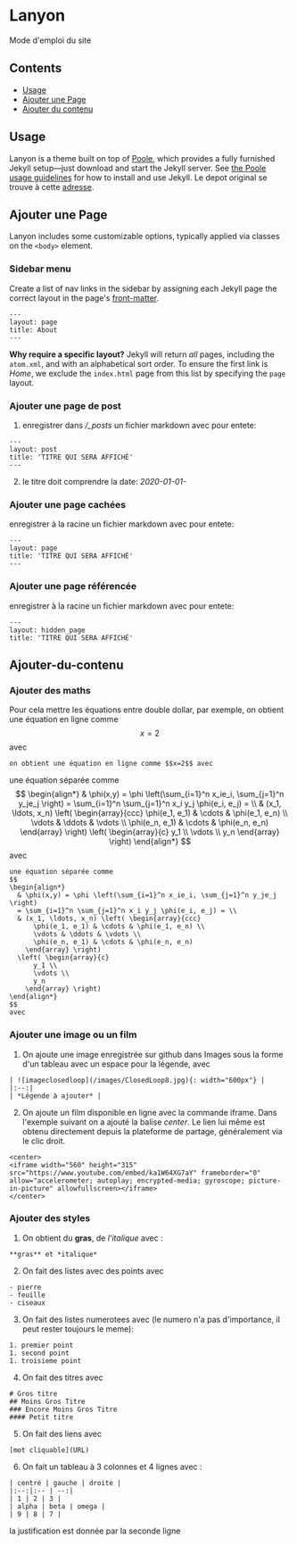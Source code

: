 # Lanyon
Mode d'emploi du site


## Contents

- [Usage](#usage)
- [Ajouter une Page](#Ajouter-une-Page)
- [Ajouter du contenu](#Ajouter-du-contenu)


## Usage

Lanyon is a theme built on top of [Poole](https://github.com/poole/poole), which provides a fully furnished Jekyll setup—just download and start the Jekyll server. See [the Poole usage guidelines](https://github.com/poole/poole#usage) for how to install and use Jekyll. Le depot original se trouve à cette [adresse](https://github.com/poole/lanyon/tree/gh-pages).


## Ajouter une Page

Lanyon includes some customizable options, typically applied via classes on the `<body>` element.


### Sidebar menu

Create a list of nav links in the sidebar by assigning each Jekyll page the correct layout in the page's [front-matter](http://jekyllrb.com/docs/frontmatter/).

```
---
layout: page
title: About
---
```

**Why require a specific layout?** Jekyll will return *all* pages, including the `atom.xml`, and with an alphabetical sort order. To ensure the first link is *Home*, we exclude the `index.html` page from this list by specifying the `page` layout.


### Ajouter une page de post

1. enregistrer dans */_posts* un fichier markdown avec pour entete:
```
---
layout: post
title: 'TITRE QUI SERA AFFICHÉ'
---
```

2. le titre doit comprendre la date: *2020-01-01-*

### Ajouter une page cachées 

enregistrer à la racine un fichier markdown avec pour entete:
```
---
layout: page
title: 'TITRE QUI SERA AFFICHÉ'
---
```
### Ajouter une page référencée

enregistrer à la racine un fichier markdown avec pour entete:
```
---
layout: hidden_page
title: 'TITRE QUI SERA AFFICHÉ'
```

## Ajouter-du-contenu

### Ajouter des maths

Pour cela mettre les équations entre double dollar, par exemple, on obtient une équation en ligne comme $$x=2$$ avec 
```
on obtient une équation en ligne comme $$x=2$$ avec 
```
une équation séparée comme
$$
\begin{align*}
  & \phi(x,y) = \phi \left(\sum_{i=1}^n x_ie_i, \sum_{j=1}^n y_je_j \right)
  = \sum_{i=1}^n \sum_{j=1}^n x_i y_j \phi(e_i, e_j) = \\
  & (x_1, \ldots, x_n) \left( \begin{array}{ccc}
      \phi(e_1, e_1) & \cdots & \phi(e_1, e_n) \\
      \vdots & \ddots & \vdots \\
      \phi(e_n, e_1) & \cdots & \phi(e_n, e_n)
    \end{array} \right)
  \left( \begin{array}{c}
      y_1 \\
      \vdots \\
      y_n
    \end{array} \right)
\end{align*}
$$
avec 

```
une équation séparée comme
$$
\begin{align*}
  & \phi(x,y) = \phi \left(\sum_{i=1}^n x_ie_i, \sum_{j=1}^n y_je_j \right)
  = \sum_{i=1}^n \sum_{j=1}^n x_i y_j \phi(e_i, e_j) = \\
  & (x_1, \ldots, x_n) \left( \begin{array}{ccc}
      \phi(e_1, e_1) & \cdots & \phi(e_1, e_n) \\
      \vdots & \ddots & \vdots \\
      \phi(e_n, e_1) & \cdots & \phi(e_n, e_n)
    \end{array} \right)
  \left( \begin{array}{c}
      y_1 \\
      \vdots \\
      y_n
    \end{array} \right)
\end{align*}
$$
avec 
```


### Ajouter une image ou un film

1. On ajoute une image enregistrée sur github dans Images sous la forme d'un tableau avec un espace pour la légende, avec

```
| ![imageclosedloop](/images/ClosedLoop8.jpg){: width="600px"} |
|:--:| 
| *Légende à ajouter* |
```

2. On ajoute un film disponible en ligne avec la commande iframe. Dans l'exemple suivant on a ajouté la balise *center*. Le lien lui même est obtenu directement depuis la plateforme de partage, généralement via le clic droit.

```
<center>
<iframe width="560" height="315" src="https://www.youtube.com/embed/ka1W64XG7aY" frameborder="0" allow="accelerometer; autoplay; encrypted-media; gyroscope; picture-in-picture" allowfullscreen></iframe>
</center>
```


### Ajouter des styles

1. On obtient du **gras**, de *l'italique* avec :

```
**gras** et *italique* 
```

2. On fait des listes avec des points avec 
```
- pierre
- feuille
- ciseaux
```

3. On fait des listes numerotees avec (le numero n'a pas d'importance, il peut rester toujours le meme):
```
1. premier point
1. second point
1. troisieme point
```

4. On fait des titres avec
```
# Gros titre
## Moins Gros Titre
### Encore Moins Gros Titre
#### Petit titre
```

5. On fait des liens avec
```
[mot cliquable](URL)
```

6. On fait un tableau à 3 colonnes et 4 lignes
avec :
```
| centré | gauche | droite |
|:--:|:-- | --:|
| 1 | 2 | 3 |
| alpha | beta | omega |
| 9 | 8 | 7 |
```
la justification est donnée par la seconde ligne 

